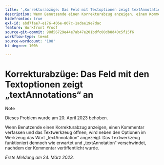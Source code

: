 ```yaml
---
title: '„Korrekturabzüge: Das Feld mit Textoptionen zeigt textAnnotations an“'
description: Wenn Benutzende einen Korrekturabzug anzeigen, einen Kommentar verfassen und das Textwerkzeug öffnen, wird das Wort textAnnotation neben den Optionen im Werkzeug angezeigt. Das Textwerkzeug funktioniert dennoch wie erwartet, und textAnnotation wird nach der Veröffentlichung des Kommentars ausgeblendet.
hidefromtoc: true
exl-id: abd7fae7-e176-406e-807c-1adae19e7dac
feature: Workfront Proof
source-git-commit: 98d56729e44e7ab47e201bdfc00db8d40c5f15f6
workflow-type: tm+mt
source-wordcount: '108'
ht-degree: 100%

---
```


# Korrekturabzüge: Das Feld mit den Textoptionen zeigt „textAnnotations“ an

<!--This article is on the WF and WFP TOCs-->

>[!NOTE]
>
>Dieses Problem wurde am 20. April 2023 behoben.

Wenn Benutzende einen Korrekturabzug anzeigen, einen Kommentar verfassen und das Textwerkzeug öffnen, wird neben den Optionen im Werkzeug das Wort „textAnnotation“ angezeigt. Das Textwerkzeug funktioniert dennoch wie erwartet und „textAnnotation“ verschwindet, nachdem der Kommentar veröffentlicht wurde.

_Erste Meldung am 24. März 2023._

